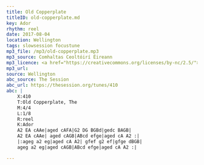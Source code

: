 ```yaml
---
title: Old Copperplate
titleID: old-copperplate.md
key: Ador
rhythm: reel
date: 2017-08-04
location: Wellington
tags: slowsession focustune
mp3_file: /mp3/old-copperplate.mp3
mp3_source: Comhaltas Ceoltóirí Éireann
mp3_licence: <a href="https://creativecommons.org/licenses/by-nc/2.5/">CC-BY-NC-2.5</a>
mp3_url:
source: Wellington
abc_source: The Session
abc_url: https://thesession.org/tunes/410
abc: |
    X:410
    T:Old Copperplate, The
    M:4/4
    L:1/8
    R:reel
    K:Ador
    A2 EA cAAe|aged cAFA|G2 DG BGBd|gedc BAGB|
    A2 EA cAAe| aged cAGB|ABcd efge|aged cA A2 :|
    |:ageg a2 eg|aged cA A2| gfef g2 ef|gfge dBGB|
    ageg a2 eg|aged cAGB|ABcd efge|aged cA A2 :|

---
```

